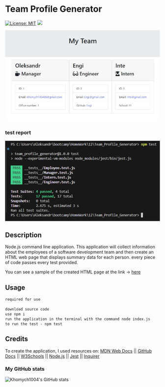 # Team Profile Generator

[![License: MIT](https://img.shields.io/badge/License-MIT-yellow.svg)](https://opensource.org/licenses/MIT) ![](https://komarev.com/ghpvc/?username=Khomych1004)

![application screenshot](documentation/1.jpg)

### test report
![application screenshot](documentation/2.jpg)

## Description
Node.js command line application. This application will collect information about the employees of a software development team and then create an HTML web page that displays summary data for each person. every piece of code passes every test provided.

You can see a sample of the created HTML page at the link -> [here](https://github.com/Khomych1004/Team_Profile_Generator/blob/main/output/team.html)

## Usage
```
required for use

download source code
use npm i
run the application in the terminal with the command node index.js
to run the test - npm test

```

## Credits

To create the application, I used resources on:
[MDN Web Docs](https://developer.mozilla.org)
||
[GitHub Docs](https://docs.github.com)
||
[W3Schools](https://www.w3schools.com/)
||
[Node.js](https://www.npmjs.com/package/node)
||
[Jest](https://www.npmjs.com/package/jest)
||
[Inquirer](https://www.npmjs.com/package/inquirer)

### My GitHub stats

![Khomych1004's GitHub stats](https://github-readme-stats.vercel.app/api?username=Khomych1004&show_icons=true&theme=transparent)
